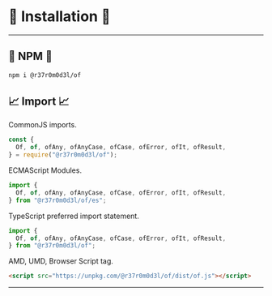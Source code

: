 # 🚀 Installation 🚀

---

## 💾 NPM 💾

```bash
npm i @r37r0m0d3l/of
```

## 📈 Import 📈

CommonJS imports.

```javascript
const {
  Of, of, ofAny, ofAnyCase, ofCase, ofError, ofIt, ofResult,
} = require("@r37r0m0d3l/of");
`````

ECMAScript Modules.

```javascript
import {
  Of, of, ofAny, ofAnyCase, ofCase, ofError, ofIt, ofResult,
} from "@r37r0m0d3l/of/es";
```

TypeScript preferred import statement.

```typescript
import {
  Of, of, ofAny, ofAnyCase, ofCase, ofError, ofIt, ofResult,
} from "@r37r0m0d3l/of";
```

AMD, UMD, Browser Script tag.

```html
<script src="https://unpkg.com/@r37r0m0d3l/of/dist/of.js"></script>
```

---
